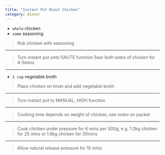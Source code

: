 ```yaml
---
title: "Instant Pot Roast Chicken"
category: dinner
---
```



* `whole` chicken
* `some` seasoning

> Rub chicken with seasoning

---

> Turn instant pot onto SAUTE function Sear both sides of chicken for 4-5mins

---

* `1 cup` vegetable broth

> Place chicken on trivet and add vegetable broth

---

> Turn instant pot to MANUAL, HIGH function

---

> Cooking time depends on weight of chicken, see notes on packet

---

> Cook chicken under pressure for 6 mins per 500g, e.g. 1.3kg chicken for 25 mins or 1.8kg chicken for 30mins

---

> Allow natural release pressure for 15 mins


